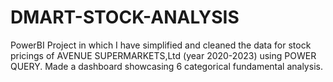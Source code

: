 # DMART-STOCK-ANALYSIS
PowerBI Project  in which I have simplified and cleaned the data for stock pricings of AVENUE SUPERMARKETS,Ltd (year 2020-2023) using POWER QUERY. 
Made a dashboard showcasing 6 categorical fundamental analysis.
